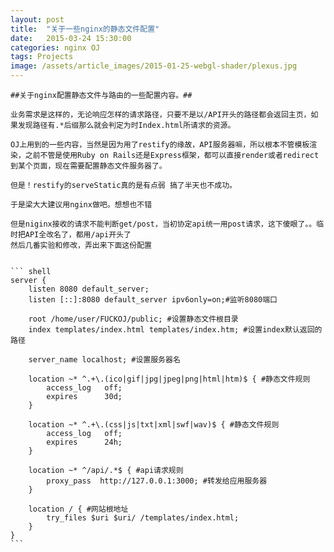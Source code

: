```yaml
---
layout: post
title:  "关于一些nginx的静态文件配置"
date:   2015-03-24 15:30:00
categories: nginx OJ 
tags: Projects
image: /assets/article_images/2015-01-25-webgl-shader/plexus.jpg
---
```



    ##关于nginx配置静态文件与路由的一些配置内容。##

    业务需求是这样的，无论响应怎样的请求路径，只要不是以/API开头的路径都会返回主页，如果发现路径有.*后缀那么就会判定为时Index.html所请求的资源。

    OJ上用到的一些内容，当然是因为用了restify的缘故，API服务器嘛，所以根本不管模板渲染，之前不管是使用Ruby on Rails还是Express框架，都可以直接render或者redirect到某个页面，现在需要配置静态文件服务器了。

    但是！restify的serveStatic真的是有点弱 搞了半天也不成功。

    于是梁大大建议用nginx做吧。想想也不错

    但是niginx接收的请求不能判断get/post，当初协定api统一用post请求，这下傻眼了。。临时把API全改名了，都用/api开头了
    然后几番实验和修改，弄出来下面这份配置


    ``` shell
    server {
        listen 8080 default_server; 
        listen [::]:8080 default_server ipv6only=on;#监听8080端口
    
        root /home/user/FUCKOJ/public; #设置静态文件根目录
        index templates/index.html templates/index.htm; #设置index默认返回的路径
    
        server_name localhost; #设置服务器名
    
        location ~* ^.+\.(ico|gif|jpg|jpeg|png|html|htm)$ { #静态文件规则
            access_log   off;
            expires      30d;
        }
    
        location ~* ^.+\.(css|js|txt|xml|swf|wav)$ { #静态文件规则
            access_log   off;
            expires      24h;
        }
    
        location ~* ^/api/.*$ { #api请求规则
            proxy_pass  http://127.0.0.1:3000; #转发给应用服务器
        }
    
        location / { #网站根地址
            try_files $uri $uri/ /templates/index.html;
        }
    }
    ```
